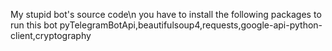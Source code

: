 My stupid bot's source code\n
you have to install the following packages to run this bot
pyTelegramBotApi,beautifulsoup4,requests,google-api-python-client,cryptography
